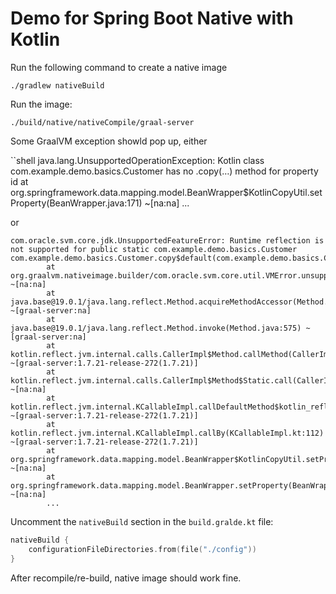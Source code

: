 # Demo for Spring Boot Native with Kotlin

Run the following command to create a native image 

```shell
./gradlew nativeBuild
```

Run the image:

```shell
./build/native/nativeCompile/graal-server
```

Some GraalVM exception showld pop up, either

``shell
java.lang.UnsupportedOperationException: Kotlin class com.example.demo.basics.Customer has no .copy(…) method for property id
        at org.springframework.data.mapping.model.BeanWrapper$KotlinCopyUtil.setProperty(BeanWrapper.java:171) ~[na:na]
...

or 

```shell
com.oracle.svm.core.jdk.UnsupportedFeatureError: Runtime reflection is not supported for public static com.example.demo.basics.Customer com.example.demo.basics.Customer.copy$default(com.example.demo.basics.Customer,java.lang.Long,java.lang.String,int,java.lang.Object)
        at org.graalvm.nativeimage.builder/com.oracle.svm.core.util.VMError.unsupportedFeature(VMError.java:89) ~[na:na]
        at java.base@19.0.1/java.lang.reflect.Method.acquireMethodAccessor(Method.java:71) ~[graal-server:na]
        at java.base@19.0.1/java.lang.reflect.Method.invoke(Method.java:575) ~[graal-server:na]
        at kotlin.reflect.jvm.internal.calls.CallerImpl$Method.callMethod(CallerImpl.kt:97) ~[graal-server:1.7.21-release-272(1.7.21)]
        at kotlin.reflect.jvm.internal.calls.CallerImpl$Method$Static.call(CallerImpl.kt:106) ~[na:na]
        at kotlin.reflect.jvm.internal.KCallableImpl.callDefaultMethod$kotlin_reflection(KCallableImpl.kt:173) ~[graal-server:1.7.21-release-272(1.7.21)]
        at kotlin.reflect.jvm.internal.KCallableImpl.callBy(KCallableImpl.kt:112) ~[graal-server:1.7.21-release-272(1.7.21)]
        at org.springframework.data.mapping.model.BeanWrapper$KotlinCopyUtil.setProperty(BeanWrapper.java:175) ~[na:na]
        at org.springframework.data.mapping.model.BeanWrapper.setProperty(BeanWrapper.java:79) ~[na:na]
        ...
```

Uncomment the `nativeBuild` section in the `build.gralde.kt` file:

```kotlin
nativeBuild {
	configurationFileDirectories.from(file("./config"))
}
```

After recompile/re-build, native image should work fine.